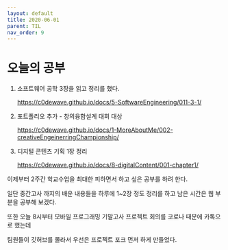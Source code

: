 ```yaml
---
layout: default
title: 2020-06-01
parent: TIL
nav_order: 9
---
```


# 오늘의 공부

1. 소프트웨어 공학 3장을 읽고 정리를 했다.

    https://c0dewave.github.io/docs/5-SoftwareEngineering/011-3-1/

2. 포트폴리오 추가 - 창의융합설계 대회 대상

    https://c0dewave.github.io/docs/1-MoreAboutMe/002-creativeEngeinerringChampionship/

3. 디지털 콘텐츠 기획 1장 정리

    https://c0dewave.github.io/docs/8-digitalContent/001-chapter1/

이제부터 2주간 학교수업을 최대한 피하면서 하고 싶은 공부를 하려 한다.

일단 중간고사 까지의 배운 내용들을 하루에 1~2장 정도 정리를 하고 남은 시간은 웹 부분을 공부해 보겠다.

또한 오늘 8시부터 모바일 프로그래밍 기말고사 프로젝트 회의를 코로나 때문에 카톡으로 했는데 

팀원들이 깃허브를 몰라서 우선은 프로젝트 포크 먼저 하게 만들었다.